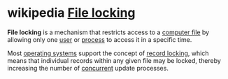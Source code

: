 # wikipedia [File locking](https://en.wikipedia.org/wiki/File_locking)

**File locking** is a mechanism that restricts access to a [computer file](https://en.wanweibaike.com/wiki-Computer_file) by allowing only one [user](https://en.wanweibaike.com/wiki-User_(computing)) or [process](https://en.wanweibaike.com/wiki-Computer_process) to access it in a specific time.



Most [operating systems](https://en.wanweibaike.com/wiki-Operating_system) support the concept of [record locking](https://en.wanweibaike.com/wiki-Record_locking), which means that individual records within any given file may be locked, thereby increasing the number of [concurrent](https://en.wanweibaike.com/wiki-Concurrency_(computer_science)) update processes.

